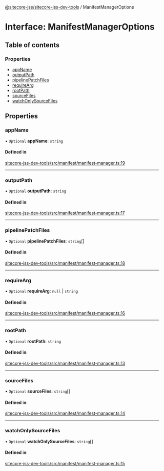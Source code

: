 [@sitecore-jss/sitecore-jss-dev-tools](../README.md) / ManifestManagerOptions

# Interface: ManifestManagerOptions

## Table of contents

### Properties

- [appName](ManifestManagerOptions.md#appname)
- [outputPath](ManifestManagerOptions.md#outputpath)
- [pipelinePatchFiles](ManifestManagerOptions.md#pipelinepatchfiles)
- [requireArg](ManifestManagerOptions.md#requirearg)
- [rootPath](ManifestManagerOptions.md#rootpath)
- [sourceFiles](ManifestManagerOptions.md#sourcefiles)
- [watchOnlySourceFiles](ManifestManagerOptions.md#watchonlysourcefiles)

## Properties

### appName

• `Optional` **appName**: `string`

#### Defined in

[sitecore-jss-dev-tools/src/manifest/manifest-manager.ts:19](https://github.com/Sitecore/jss/blob/dd36bab3e/packages/sitecore-jss-dev-tools/src/manifest/manifest-manager.ts#L19)

___

### outputPath

• `Optional` **outputPath**: `string`

#### Defined in

[sitecore-jss-dev-tools/src/manifest/manifest-manager.ts:17](https://github.com/Sitecore/jss/blob/dd36bab3e/packages/sitecore-jss-dev-tools/src/manifest/manifest-manager.ts#L17)

___

### pipelinePatchFiles

• `Optional` **pipelinePatchFiles**: `string`[]

#### Defined in

[sitecore-jss-dev-tools/src/manifest/manifest-manager.ts:18](https://github.com/Sitecore/jss/blob/dd36bab3e/packages/sitecore-jss-dev-tools/src/manifest/manifest-manager.ts#L18)

___

### requireArg

• `Optional` **requireArg**: ``null`` \| `string`

#### Defined in

[sitecore-jss-dev-tools/src/manifest/manifest-manager.ts:16](https://github.com/Sitecore/jss/blob/dd36bab3e/packages/sitecore-jss-dev-tools/src/manifest/manifest-manager.ts#L16)

___

### rootPath

• `Optional` **rootPath**: `string`

#### Defined in

[sitecore-jss-dev-tools/src/manifest/manifest-manager.ts:13](https://github.com/Sitecore/jss/blob/dd36bab3e/packages/sitecore-jss-dev-tools/src/manifest/manifest-manager.ts#L13)

___

### sourceFiles

• `Optional` **sourceFiles**: `string`[]

#### Defined in

[sitecore-jss-dev-tools/src/manifest/manifest-manager.ts:14](https://github.com/Sitecore/jss/blob/dd36bab3e/packages/sitecore-jss-dev-tools/src/manifest/manifest-manager.ts#L14)

___

### watchOnlySourceFiles

• `Optional` **watchOnlySourceFiles**: `string`[]

#### Defined in

[sitecore-jss-dev-tools/src/manifest/manifest-manager.ts:15](https://github.com/Sitecore/jss/blob/dd36bab3e/packages/sitecore-jss-dev-tools/src/manifest/manifest-manager.ts#L15)
